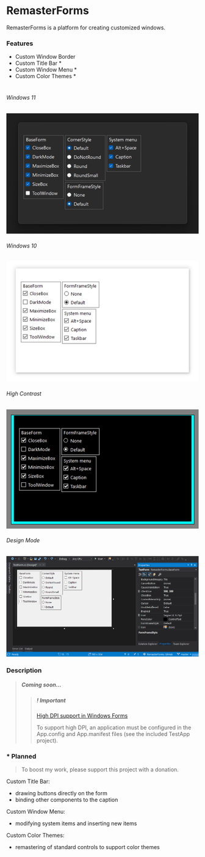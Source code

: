 
# RemasterForms 

RemasterForms is a platform for creating customized windows.

### Features
* Custom Window Border
* Custom Title Bar \*
* Custom Window Menu \*
* Custom Color Themes \*

#
###### Windows 11
![](Description/Windows11.gif)

###### Windows 10
![](Description/Windows10.gif)

###### High Contrast
![](Description/HighContrast.gif)

###### Design Mode
![](Description/DesignMode.gif)

### Description
> ##### Coming soon...  
>> ##### ! Important
>>[High DPI support in Windows Forms](https://learn.microsoft.com/en-us/dotnet/desktop/winforms/high-dpi-support-in-windows-forms?view=netframeworkdesktop-4.8)
>>
>> To support high DPI, an application must be configured in the App.config and App.manifest files (see the included TestApp project).  

### \* Planned
> To boost my work, please support this project with a donation.

Custom Title Bar:
* drawing buttons directly on the form
* binding other components to the caption

Custom Window Menu:
* modifying system items and inserting new items

Custom Color Themes:
* remastering of standard controls to support color themes
